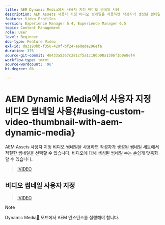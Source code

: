 ```yaml
---
title: AEM Dynamic Media에서 사용자 지정 비디오 썸네일 사용
description: AEM Assets 사용자 지정 비디오 썸네일을 사용하면 작성자가 생성된 썸네일 세트에서 적절한 썸네일을 선택할 수 있습니다. 비디오에 대해 생성된 썸네일 수는 손쉽게 맞춤화할 수 있습니다.
feature: Video Profiles
version: Experience Manager 6.4, Experience Manager 6.5
topic: Content Management
role: User
level: Beginner
doc-type: Feature Video
exl-id: da3190bb-f350-420f-bf24-a6dede296efa
duration: 376
source-git-commit: 48433a5367c281cf5a1c106b08a1306f1b0e8ef4
workflow-type: tm+mt
source-wordcount: '96'
ht-degree: 0%

---
```


# AEM Dynamic Media에서 사용자 지정 비디오 썸네일 사용{#using-custom-video-thumbnail-with-aem-dynamic-media}

AEM Assets 사용자 지정 비디오 썸네일을 사용하면 작성자가 생성된 썸네일 세트에서 적절한 썸네일을 선택할 수 있습니다. 비디오에 대해 생성된 썸네일 수는 손쉽게 맞춤화할 수 있습니다.

>[!VIDEO](https://video.tv.adobe.com/v/16467?quality=12&learn=on)

## 비디오 썸네일 사용자 지정

>[!VIDEO](https://video.tv.adobe.com/v/18867?quality=12&learn=on)

>[!NOTE]
>
>Dynamic Media[&#128279;](https://experienceleague.adobe.com/docs/?lang=ko) 모드에서 AEM 인스턴스를 실행해야 합니다.
